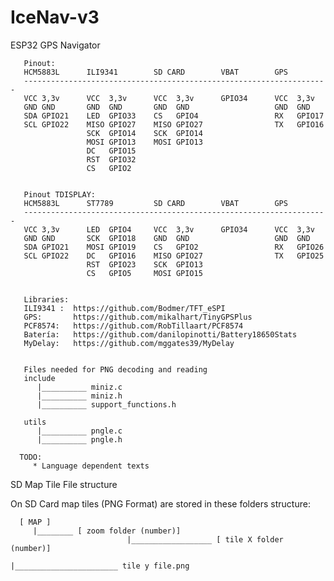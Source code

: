 # IceNav-v3
ESP32 GPS Navigator 

       Pinout:
       HCM5883L      ILI9341        SD CARD        VBAT        GPS
       --------------------------------------------------------------------
       VCC 3,3v      VCC  3,3v      VCC  3,3v      GPIO34      VCC  3,3v
       GND GND       GND  GND       GND  GND                   GND  GND
       SDA GPIO21    LED  GPIO33    CS   GPIO4                 RX   GPIO17
       SCL GPIO22    MISO GPIO27    MISO GPIO27                TX   GPIO16
                     SCK  GPIO14    SCK  GPIO14
                     MOSI GPIO13    MOSI GPIO13
                     DC   GPIO15
                     RST  GPIO32
                     CS   GPIO2


       Pinout TDISPLAY:
       HCM5883L      ST7789         SD CARD        VBAT        GPS
       --------------------------------------------------------------------
       VCC 3,3v      LED  GPIO4     VCC  3,3v      GPIO34      VCC  3,3v
       GND GND       SCK  GPIO18    GND  GND                   GND  GND
       SDA GPIO21    MOSI GPIO19    CS   GPIO2                 RX   GPIO26
       SCL GPIO22    DC   GPIO16    MISO GPIO27                TX   GPIO25
                     RST  GPIO23    SCK  GPIO13
                     CS   GPIO5     MOSI GPIO15
                     
                     
       Libraries:
       ILI9341 :  https://github.com/Bodmer/TFT_eSPI
       GPS:       https://github.com/mikalhart/TinyGPSPlus
       PCF8574:   https://github.com/RobTillaart/PCF8574
       Batería:   https://github.com/danilopinotti/Battery18650Stats
       MyDelay:   https://github.com/mggates39/MyDelay


       Files needed for PNG decoding and reading
       include
          |__________ miniz.c
          |__________ miniz.h
          |__________ support_functions.h
       
       utils
          |__________ pngle.c
          |__________ pngle.h

      TODO:
         * Language dependent texts

SD Map Tile File structure

On SD Card map tiles (PNG Format) are stored in these folders structure:

      [ MAP ]
         |________ [ zoom folder (number)]
                              |__________________ [ tile X folder (number)]
                                                             |_______________________ tile y file.png